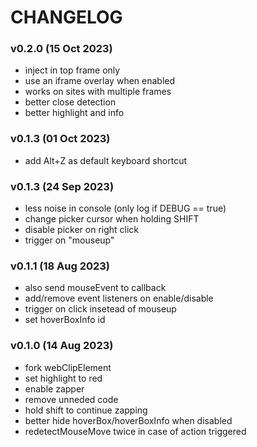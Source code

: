  # CHANGELOG

 ### v0.2.0 (15 Oct 2023)
 - inject in top frame only
 - use an iframe overlay when enabled
 - works on sites with multiple frames
 - better close detection
 - better highlight and info

 ### v0.1.3 (01 Oct 2023)
 - add Alt+Z as default keyboard shortcut

 ### v0.1.3 (24 Sep 2023)
 - less noise in console (only log if DEBUG == true)
 - change picker cursor when holding SHIFT
 - disable picker on right click
 - trigger on "mouseup"

 ### v0.1.1 (18 Aug 2023)
 - also send mouseEvent to callback
 - add/remove event listeners on enable/disable
 - trigger on click insetead of mouseup
 - set hoverBoxInfo id

 ### v0.1.0 (14 Aug 2023)
 - fork webClipElement
 - set highlight to red
 - enable zapper
 - remove unneded code
 - hold shift to continue zapping
 - better hide hoverBox/hoverBoxInfo when disabled
 - redetectMouseMove twice in case of action triggered
